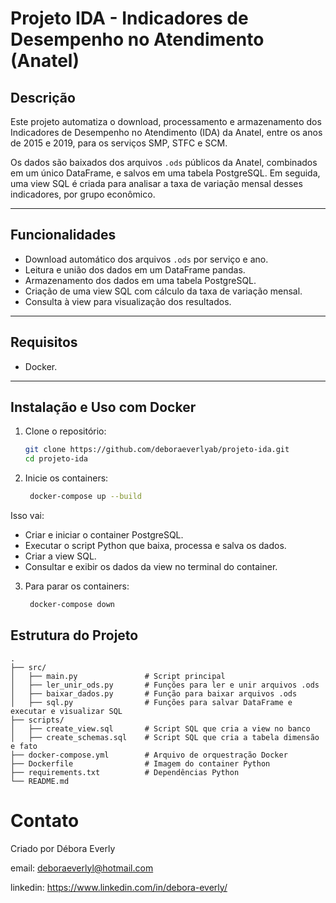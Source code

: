 # Projeto IDA - Indicadores de Desempenho no Atendimento (Anatel)

## Descrição

Este projeto automatiza o download, processamento e armazenamento dos Indicadores de Desempenho no Atendimento (IDA) da Anatel, entre os anos de 2015 e 2019, para os serviços SMP, STFC e SCM.

Os dados são baixados dos arquivos `.ods` públicos da Anatel, combinados em um único DataFrame, e salvos em uma tabela PostgreSQL. Em seguida, uma view SQL é criada para analisar a taxa de variação mensal desses indicadores, por grupo econômico.

---

## Funcionalidades

- Download automático dos arquivos `.ods` por serviço e ano.
- Leitura e união dos dados em um DataFrame pandas.
- Armazenamento dos dados em uma tabela PostgreSQL.
- Criação de uma view SQL com cálculo da taxa de variação mensal.
- Consulta à view para visualização dos resultados.

---

## Requisitos

- Docker.

---

## Instalação e Uso com Docker

1. Clone o repositório:

   ```bash
   git clone https://github.com/deboraeverlyab/projeto-ida.git
   cd projeto-ida


2. Inicie os containers:

   ```bash
    docker-compose up --build


Isso vai:

- Criar e iniciar o container PostgreSQL.
- Executar o script Python que baixa, processa e salva os dados.
- Criar a view SQL.
- Consultar e exibir os dados da view no terminal do container.

3. Para parar os containers:

   ```bash
    docker-compose down

   
## Estrutura do Projeto

    .
    ├── src/
    │   ├── main.py               # Script principal
    │   ├── ler_unir_ods.py       # Funções para ler e unir arquivos .ods
    │   ├── baixar_dados.py       # Função para baixar arquivos .ods
    │   ├── sql.py                # Funções para salvar DataFrame e executar e visualizar SQL
    ├── scripts/
    │   ├── create_view.sql       # Script SQL que cria a view no banco
    │   ├── create_schemas.sql    # Script SQL que cria a tabela dimensão e fato
    ├── docker-compose.yml        # Arquivo de orquestração Docker
    ├── Dockerfile                # Imagem do container Python
    ├── requirements.txt          # Dependências Python
    └── README.md



# Contato
Criado por Débora Everly 

email: deboraeverlyl@hotmail.com

linkedin: https://www.linkedin.com/in/debora-everly/
